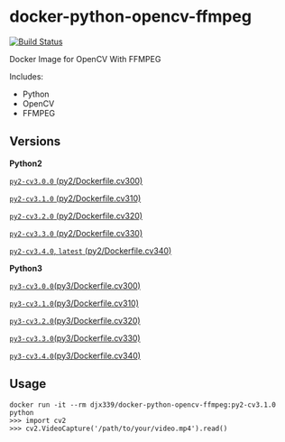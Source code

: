 # docker-python-opencv-ffmpeg
[![Build Status](https://travis-ci.org/djx339/docker-python-opencv-ffmpeg.svg?branch=master)](https://travis-ci.org/djx339/docker-python-opencv-ffmpeg)

Docker Image for OpenCV With FFMPEG

Includes:
  - Python
  - OpenCV
  - FFMPEG

## Versions

**Python2**

[`py2-cv3.0.0` (py2/Dockerfile.cv300)](py2/Dockerfile.cv300)

[`py2-cv3.1.0` (py2/Dockerfile.cv310)](py2/Dockerfile.cv310)

[`py2-cv3.2.0` (py2/Dockerfile.cv320)](py2/Dockerfile.cv320)

[`py2-cv3.3.0` (py2/Dockerfile.cv330)](py2/Dockerfile.cv330)

[`py2-cv3.4.0`, `latest` (py2/Dockerfile.cv340)](py2/Dockerfile.cv340)

**Python3**

[`py3-cv3.0.0`(py3/Dockerfile.cv300)](py3/Dockerfile.cv300)

[`py3-cv3.1.0`(py3/Dockerfile.cv310)](py3/Dockerfile.cv310)

[`py3-cv3.2.0`(py3/Dockerfile.cv320)](py3/Dockerfile.cv320)

[`py3-cv3.3.0`(py3/Dockerfile.cv330)](py3/Dockerfile.cv330)

[`py3-cv3.4.0`(py3/Dockerfile.cv340)](py3/Dockerfile.cv340)

## Usage 

```shell
docker run -it --rm djx339/docker-python-opencv-ffmpeg:py2-cv3.1.0 python
>>> import cv2
>>> cv2.VideoCapture('/path/to/your/video.mp4').read()
```
